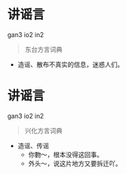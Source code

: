 # 讲谣言
gan3 io2 in2
> 东台方言词典
- 造谣、散布不真实的信息，迷惑人们。

# 讲谣言
gan3 io2 in2
> 兴化方言词典
- 造谣、传谣
  - 你覅～，根本没得这回事。
  - 外头～，说这片地方又要拆迁吖。
